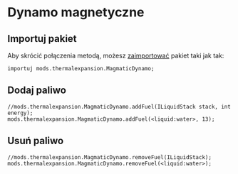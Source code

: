 # Dynamo magnetyczne

## Importuj pakiet

Aby skrócić połączenia metodą, możesz [zaimportować](/AdvancedFunctions/Import/) pakiet taki jak tak:

```zenscript
importuj mods.thermalexpansion.MagmaticDynamo;
```

## Dodaj paliwo

```zenscript
//mods.thermalexpansion.MagmaticDynamo.addFuel(ILiquidStack stack, int energy);
mods.thermalexpansion.MagmaticDynamo.addFuel(<liquid:water>, 13);
```

## Usuń paliwo

```zenscript
//mods.thermalexpansion.MagmaticDynamo.removeFuel(ILiquidStack);
mods.thermalexpansion.MagmaticDynamo.removeFuel(<liquid:water>);
```